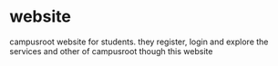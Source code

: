 # website
campusroot website  for students. they register, login and explore the services and other of campusroot though this website
